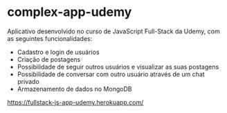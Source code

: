 # complex-app-udemy
Aplicativo desenvolvido no curso de JavaScript Full-Stack da Udemy, com as seguintes funcionalidades:

* Cadastro e login de usuários
* Criação de postagens
* Possibilidade de seguir outros usuários e visualizar as suas postagens
* Possibilidade de conversar com outro usuário através de um chat privado
* Armazenamento de dados no MongoDB

https://fullstack-js-app-udemy.herokuapp.com/
